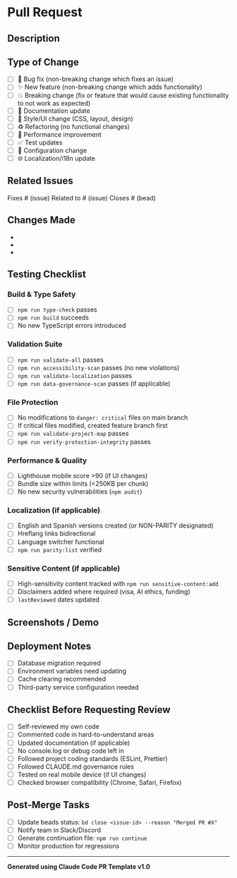 # Pull Request

## Description

<!-- Briefly describe what this PR does and why -->

## Type of Change

<!-- Mark the relevant option with an 'x' -->

- [ ] 🐛 Bug fix (non-breaking change which fixes an issue)
- [ ] ✨ New feature (non-breaking change which adds functionality)
- [ ] 💥 Breaking change (fix or feature that would cause existing functionality to not work as expected)
- [ ] 📝 Documentation update
- [ ] 🎨 Style/UI change (CSS, layout, design)
- [ ] ♻️ Refactoring (no functional changes)
- [ ] 🚀 Performance improvement
- [ ] ✅ Test updates
- [ ] 🔧 Configuration change
- [ ] 🌐 Localization/i18n update

## Related Issues

<!-- Link to related issues, beads, or discussion -->

Fixes # (issue)
Related to # (issue)
Closes # (bead)

## Changes Made

<!-- List the key changes in this PR -->

-
-
-

## Testing Checklist

<!-- Mark completed items with an 'x' -->

### Build & Type Safety
- [ ] `npm run type-check` passes
- [ ] `npm run build` succeeds
- [ ] No new TypeScript errors introduced

### Validation Suite
- [ ] `npm run validate-all` passes
- [ ] `npm run accessibility-scan` passes (no new violations)
- [ ] `npm run validate-localization` passes
- [ ] `npm run data-governance-scan` passes (if applicable)

### File Protection
- [ ] No modifications to `danger: critical` files on main branch
- [ ] If critical files modified, created feature branch first
- [ ] `npm run validate-project-map` passes
- [ ] `npm run verify-protection-integrity` passes

### Performance & Quality
- [ ] Lighthouse mobile score >90 (if UI changes)
- [ ] Bundle size within limits (<250KB per chunk)
- [ ] No new security vulnerabilities (`npm audit`)

### Localization (if applicable)
- [ ] English and Spanish versions created (or NON-PARITY designated)
- [ ] Hreflang links bidirectional
- [ ] Language switcher functional
- [ ] `npm run parity:list` verified

### Sensitive Content (if applicable)
- [ ] High-sensitivity content tracked with `npm run sensitive-content:add`
- [ ] Disclaimers added where required (visa, AI ethics, funding)
- [ ] `lastReviewed` dates updated

## Screenshots / Demo

<!-- If applicable, add screenshots or demo links -->

## Deployment Notes

<!-- Any special considerations for deployment? -->

- [ ] Database migration required
- [ ] Environment variables need updating
- [ ] Cache clearing recommended
- [ ] Third-party service configuration needed

## Checklist Before Requesting Review

- [ ] Self-reviewed my own code
- [ ] Commented code in hard-to-understand areas
- [ ] Updated documentation (if applicable)
- [ ] No console.log or debug code left in
- [ ] Followed project coding standards (ESLint, Prettier)
- [ ] Followed CLAUDE.md governance rules
- [ ] Tested on real mobile device (if UI changes)
- [ ] Checked browser compatibility (Chrome, Safari, Firefox)

## Post-Merge Tasks

<!-- What needs to happen after merge? -->

- [ ] Update beads status: `bd close <issue-id> --reason "Merged PR #X"`
- [ ] Notify team in Slack/Discord
- [ ] Generate continuation file: `npm run continue`
- [ ] Monitor production for regressions

---

**Generated using Claude Code PR Template v1.0**
